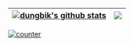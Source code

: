 | <a href="https://github.com/anuraghazra/github-readme-stats"><img align="center" src="https://github-readme-stats.vercel.app/api?username=dungbik&show_icons=true" alt="dungbik's github stats" /></a> | <a href="https://github.com/anuraghazra/github-readme-stats"><img align="center" src="https://github-readme-stats.vercel.app/api/top-langs/?username=dungbik&layout=compact" /></a> |
| ------------- | ------------- |

[![counter](https://hits.seeyoufarm.com/api/count/incr/badge.svg?url=https%3A%2F%2Fgithub.com%2Fdungbik&count_bg=%237799CC&title_bg=%23555555&icon=github.svg&icon_color=%23E7E7E7&title=Profile+views&edge_flat=false)](https://hits.seeyoufarm.com)

<!--
**dungbik/dungbik** is a ✨ _special_ ✨ repository because its `README.md` (this file) appears on your GitHub profile.

Here are some ideas to get you started:

- 🔭 I’m currently working on ...
- 🌱 I’m currently learning ...
- 👯 I’m looking to collaborate on ...
- 🤔 I’m looking for help with ...
- 💬 Ask me about ...
- 📫 How to reach me: ...
- 😄 Pronouns: ...
- ⚡ Fun fact: ...
-->

